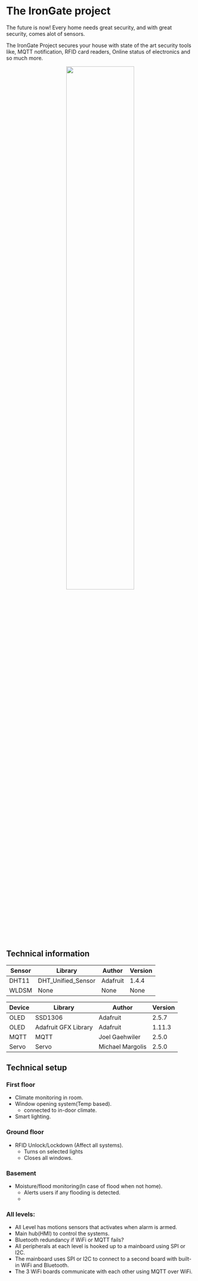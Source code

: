 # The IronGate project

The future is now! Every home needs great security, and with great security, comes alot of sensors.

The IronGate Project secures your house with state of the art security tools like, MQTT notification, RFID card readers, Online status of electronics and so much more.

 <center><img style="width: 60%;" src="https://blog.gemalto.com/wp-content/uploads/2018/10/IoT-Home-Security.jpg"/></center>

## Technical information
 
| Sensor | Library | Author  | Version |
|--------|---------|---------|---------|
| DHT11  | DHT_Unified_Sensor| Adafruit | 1.4.4 |
| WLDSM  | None    | None    |  None   |

| Device | Library | Author  | Version |
|--------|---------|---------|---------|
| OLED   |   SSD1306 | Adafruit | 2.5.7 |
| OLED   | Adafruit GFX Library| Adafruit | 1.11.3 |
| MQTT   | MQTT | Joel Gaehwiler | 2.5.0 |
| Servo  | Servo| Michael Margolis | 2.5.0 |

## Technical setup

### First floor
- Climate monitoring in room.
- Window opening system(Temp based).
    - connected to in-door climate.
- Smart lighting.

### Ground floor
- RFID Unlock/Lockdown (Affect all systems).
    - Turns on selected lights
    - Closes all windows.

### Basement

- Moisture/flood monitoring(In case of flood when not home).
    - Alerts users if any flooding is detected.
    - 


### All levels:
- All Level has motions sensors that activates when alarm is armed.
- Main hub(HMI) to control the systems.
- Bluetooth redundancy if WiFi or MQTT fails?
- All peripherals at each level is hooked up to a mainboard using SPI or I2C.
- The mainboard uses SPI or I2C to connect to a second board with built-in WiFi and Bluetooth.
- The 3 WiFi boards communicate with each other using MQTT over WiFi. 

